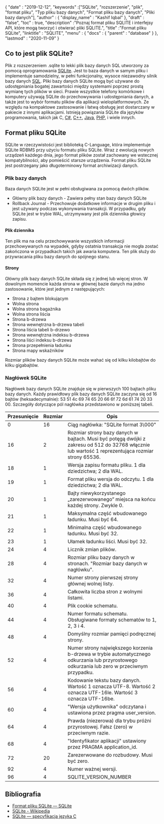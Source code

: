 {
  "date" : "2019-12-12",
  "keywords" :["SQLite", "rozszerzenie", "plik", "format pliku", "Typ pliku bazy danych", "Format pliku bazy danych", "Pliki bazy danych"],
  "author" : {
    "display_name" : "Kashif Iqbal"
},
  "draft" : "false",
  "toc" : true,
  "description" :"Poznaj format pliku SQLITE i interfejsy API, które mogą tworzyć i otwierać pliki SQLITE.",
  "title" :"Format pliku SQLite",
  "linktitle" : "SQLITE",
  "menu" : {
    "docs" : {
      "parent" : "database"
}
},
  "lastmod" : "2020-11-09"
}

## Co to jest plik SQLite?

Plik z rozszerzeniem .sqlite to lekki plik bazy danych SQL utworzony za pomocą oprogramowania [SQLite](https://www.sqlite.org/index.html). Jest to baza danych w samym pliku i implementuje samodzielny, w pełni funkcjonalny, wysoce niezawodny silnik bazy danych [SQL](/pl/database/sql/). Pliki bazy danych SQLite mogą być używane do udostępniania bogatej zawartości między systemami poprzez prostą wymianę tych plików w sieci. Prawie wszystkie telefony komórkowe i komputery używają SQLite do przechowywania i udostępniania danych, a także jest to wybór formatu plików dla aplikacji wieloplatformowych. Ze względu na kompaktowe zastosowanie i łatwą obsługę jest dostarczany w pakiecie z innymi aplikacjami. Istnieją powiązania SQLite dla języków programowania, takich jak C, [C#](/pl/programming/cs/), [C++](/pl/programming/cpp/), [Java](/pl/programming/java/), [PHP](/pl/programming/php/), i wiele innych.

## Format pliku SQLite

SQLite w rzeczywistości jest biblioteką C-Language, która implementuje SQLite RDBMS przy użyciu formatu pliku SQLite. Wraz z ewolucją nowych urządzeń każdego dnia, jego format plików został zachowany we wstecznej kompatybilności, aby pomieścić starsze urządzenia. Format pliku SQLite jest postrzegany jako długoterminowy format archiwizacji danych.

### Plik bazy danych

Baza danych SQLite jest w pełni obsługiwana za pomocą dwóch plików.
* Główny plik bazy danych - Zawiera pełny stan bazy danych SQLite
* Rollback Journal - Przechowuje dodatkowe informacje w drugim pliku i jest używany podczas wykonywania transakcji. W przypadku, gdy SQLite jest w trybie WAL, utrzymywany jest plik dziennika głowicy zapisu.

#### Plik dziennika

Ten plik ma na celu przechowywanie wszystkich informacji przechowywanych na wypadek, gdyby ostatnia transakcja nie mogła zostać zakończona w przypadkach takich jak awaria komputera. Ten plik służy do przywracania pliku bazy danych do spójnego stanu.

#### Strony

Główny plik bazy danych SQLite składa się z jednej lub więcej stron. W dowolnym momencie każda strona w głównej bazie danych ma jedno zastosowanie, które jest jednym z następujących:

* Strona z bajtem blokującym
* Wolna strona
* Wolna strona bagażnika
* Wolna strona liścia
* Strona b-drzewa
* Strona wewnętrzna b-drzewa tabeli
* Strona liścia tabeli b-drzewo
* Strona wewnętrzna indeksu b-drzewa
* Strona liści indeksu b-drzewa
* Strona przepełnienia ładunku
* Strona mapy wskaźników

Rozmiar plików bazy danych SQLite może wahać się od kilku kilobajtów do kilku gigabajtów.

### Nagłówek SQLite

Nagłówek bazy danych SQLite znajduje się w pierwszych 100 bajtach pliku bazy danych. Każdy prawidłowy plik bazy danych SQLite zaczyna się od 16 bajtów (heksadecymalnie): 53 51 4c 69 74 65 20 66 6f 72 6d 61 74 20 33 00. Szczegóły dotyczące pól nagłówka przedstawiono w poniższej tabeli.

|Przesunięcie|Rozmiar|Opis|
---|---|---|
|0|16|Ciąg nagłówka: "SQLite format 3\000"|
|16|2|Rozmiar strony bazy danych w bajtach. Musi być potęgą dwójki z zakresu od 512 do 32768 włącznie lub wartość 1 reprezentująca rozmiar strony 65536.|
|18|1|Wersja zapisu formatu pliku. 1 dla dziedzictwa; 2 dla WAL.|
|19|1|Format pliku wersja do odczytu. 1 dla dziedzictwa; 2 dla WAL.|
|20|1|Bajty niewykorzystanego „zarezerwowanego” miejsca na końcu każdej strony. Zwykle 0.|
|21|1|Maksymalna część wbudowanego ładunku. Musi być 64.|
|22|1|Minimalna część wbudowanego ładunku. Musi być 32.|
|23|1|Ułamek ładunku liści. Musi być 32.|
|24|4|Licznik zmian plików.|
|28|4|Rozmiar pliku bazy danych w stronach. "Rozmiar bazy danych w nagłówku".|
|32|4|Numer strony pierwszej strony głównej wolnej listy.|
|36|4|Całkowita liczba stron z wolnymi listami.|
|40|4|Plik cookie schematu.|
|44|4|Numer formatu schematu. Obsługiwane formaty schematów to 1, 2, 3 i 4.|
|48|4|Domyślny rozmiar pamięci podręcznej strony.|
|52|4|Numer strony największego korzenia b-drzewa w trybie automatycznego odkurzania lub przyrostowego odkurzania lub zero w przeciwnym przypadku.|
|56|4|Kodowanie tekstu bazy danych. Wartość 1 oznacza UTF-8. Wartość 2 oznacza UTF-16le. Wartość 3 oznacza UTF-16be.|
|60|4|"Wersja użytkownika" odczytana i ustawiona przez pragma user_version.|
|64|4|Prawda (niezerowa) dla trybu próżni przyrostowej. Fałsz (zero) w przeciwnym razie.|
|68|4|"Identyfikator aplikacji" ustawiony przez PRAGMA application_id.|
|72|20|Zarezerwowane do rozbudowy. Musi być zero.|
|92|4|Numer ważnej wersji.|
|96|4|SQLITE_VERSION_NUMBER|

## Bibliografia ##

* [Format pliku SQLite — SQLite](https://www.sqlite.org/fileformat2.html)
* [SQLite - Wikipedia](https://en.wikipedia.org/wiki/SQLite)
* [SQLite — specyfikacja języka C](https://www.sqlite.org/c3ref/intro.html)

